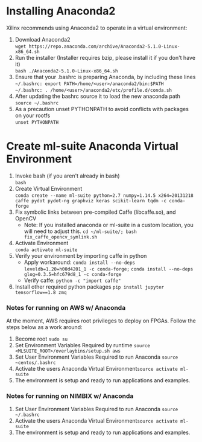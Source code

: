 # Installing Anaconda2
Xilinx recommends using Anaconda2 to operate in a virtual environment:
1.  Download Anaconda2  
`wget https://repo.anaconda.com/archive/Anaconda2-5.1.0-Linux-x86_64.sh`
2.  Run the installer (Installer requires bzip, please install it if you don't have it)  
`bash ./Anaconda2-5.1.0-Linux-x86_64.sh`
3.  Ensure that your .bashrc is preparing Anaconda, by including these lines  
      `~/.bashrc: export PATH=/home/<user>/anaconda2/bin:$PATH`  
      `~/.bashrc: . /home/<user>/anaconda2/etc/profile.d/conda.sh`
4.  After updating the bashrc source it to load the new anaconda path  
`source ~/.bashrc`
5.  As a precaution unset PYTHONPATH to avoid conflicts with packages on your rootfs  
`unset PYTHONPATH`

# Create ml-suite Anaconda Virtual Environment
1.  Invoke bash (if you aren't already in bash)  
`bash`
2.  Create Virtual Environment  
`conda create --name ml-suite python=2.7 numpy=1.14.5 x264=20131218 caffe pydot pydot-ng graphviz keras scikit-learn tqdm -c conda-forge`   
3.  Fix symbolic links between pre-compiled Caffe (libcaffe.so), and OpenCV   
      - Note: If you installed anaconda or ml-suite in a custom location, you will need to adjust this. 
      `cd ~/ml-suite/; bash fix_caffe_opencv_symlink.sh`
4.  Activate Environment   
`conda activate ml-suite`
5.  Verify your environment by importing caffe in python  
      - Apply workaround: 
      `conda install --no-deps leveldb=1.20=h00d4201_1 -c conda-forge;`
      `conda install --no-deps glog=0.3.5=hfc679d8_1 -c conda-forge`
      - Verify caffe: 
      `python -c "import caffe"`
6.  Install other required python packages
`pip install jupyter tensorflow==1.8 zmq`

### Notes for running on AWS w/ Anaconda
At the moment, AWS requires root privileges to deploy on FPGAs. Follow the steps below as a work around:
 
1)  Become root `sudo su` 
2)  Set Environment Variables Required by runtime `source <MLSUITE_ROOT>/overlaybins/setup.sh aws`
3)  Set User Environment Variables Required to run Anaconda `source ~centos/.bashrc`
4)  Activate the users Anaconda Virtual Environment`source activate ml-suite` 
5)  The environment is setup and ready to run applications and examples.    

### Notes for running on NIMBIX w/ Anaconda
 
1)  Set User Environment Variables Required to run Anaconda `source ~/.bashrc`
2)  Activate the users Anaconda Virtual Environment`source activate ml-suite` 
3)  The environment is setup and ready to run applications and examples.    
